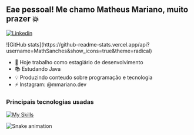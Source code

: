 ## Eae pessoal! Me chamo Matheus Mariano, muito prazer 💥

[![Linkedin](https://img.shields.io/badge/LinkedIn-0077B5?style=for-the-badge&logo=linkedin&logoColor=white)](https://www.linkedin.com/in/matheus-mariano-077b2425b/)


<div>
    ![GitHub stats](https://github-readme-stats.vercel.app/api?username=MathSanches&show_icons=true&theme=radical)
</div>


- 🔭 Hoje trabalho como estagiário de desenvolvimento
- 📚 Estudando Java
- 💡 Produzindo conteudo sobre programação e tecnologia
- ⚡ Instagram: @mmariano.dev

### Principais tecnologias usadas 

[![My Skills](https://skillicons.dev/icons?i=java,kotlin,js,nodejs,typescript,python,mysql)](https://skillicons.dev)

![Snake animation](https://github.com/danielbped/danielbped/blob/output/github-contribution-grid-snake.svg)

